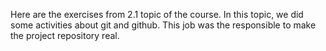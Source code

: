 Here are the exercises from 2.1 topic of the course. In this topic, we did some activities about git and github. This job was the responsible to make the project repository real.
